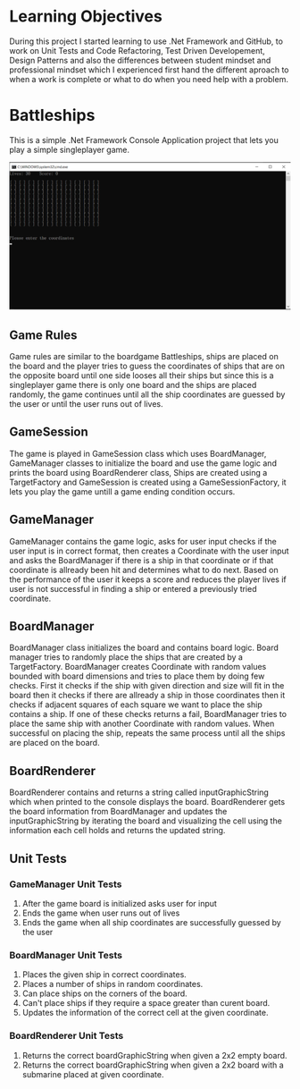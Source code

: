 # Learning Objectives
During this project I started learning to use .Net Framework and GitHub, to work on Unit Tests and Code Refactoring, Test Driven Developement, Design Patterns and also the differences between student mindset and professional mindset which I experienced first hand the different aproach to when a work is complete or what to do when you need help with a problem.

# Battleships

This is a simple .Net Framework Console Application project that lets you play a simple singleplayer game.

![alt text](https://github.com/alptuncs/Battleships/blob/S%C4%B0ngleplayer-Tutorial-Refactoring/Battleships/src/GameImages/game_screenshot.png)

## Game Rules

Game rules are similar to the boardgame Battleships, ships are placed on the board and the player tries to guess the coordinates of ships that are on the opposite board until one side looses all their ships but since this is a singleplayer game there is only one board and the ships are placed randomly, the game continues until all the ship coordinates are guessed by the user or until the user runs out of lives. 

## GameSession

The game is played in GameSession class which uses BoardManager, GameManager classes to initialize the board and use the game logic and prints the board using BoardRenderer class, Ships are created using a TargetFactory and GameSession is created using a GameSessionFactory, it lets you play the game untill a game ending condition occurs.

## GameManager

GameManager contains the game logic, asks for user input checks if the user input is in correct format, then creates a Coordinate with the user input and asks the BoardManager if there is a ship in that coordinate or if that coordinate is allready been hit and determines what to do next. Based on the performance of the user it keeps a score and reduces the player lives if user is not successful in finding a ship or entered a previously tried coordinate.

## BoardManager

BoardManager class initializes the board and contains board logic. Board manager tries to randomly place the ships that are created by a TargetFactory. BoardManager creates Coordinate with random values bounded with board dimensions and tries to place them by doing few checks. First it checks if the ship with given direction and size will fit in the board then it checks if there are allready a ship in those coordinates then it checks if adjacent squares of each square we want to place the ship contains a ship. If one of these checks returns a fail, BoardManager tries to place the same ship with another Coordinate with random values. When successful on placing the ship, repeats the same process until all the ships are placed on the board.

## BoardRenderer

BoardRenderer contains and returns a string called inputGraphicString which when printed to the console displays the board. BoardRenderer gets the board information from BoardManager and updates the inputGraphicString by iterating the board and visualizing the cell using the information each cell holds and returns the updated string. 

## Unit Tests

### GameManager Unit Tests

1. After the game board is initialized asks user for input
2. Ends the game when user runs out of lives
3. Ends the game when all ship coordinates are successfully guessed by the user

### BoardManager Unit Tests

1. Places the given ship in correct coordinates.
2. Places a number of ships in random coordinates.
3. Can place ships on the corners of the board.
4. Can't place ships if they require a space greater than curent board.
5. Updates the information of the correct cell at the given coordinate.

### BoardRenderer Unit Tests

1. Returns the correct boardGraphicString when given a 2x2 empty board.
2. Returns the correct boardGraphicString when given a 2x2 board with a submarine placed at given coordinate. 
